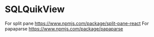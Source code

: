 # SQLQuikView
For split pane https://www.npmjs.com/package/split-pane-react
For papaparse https://www.npmjs.com/package/papaparse
